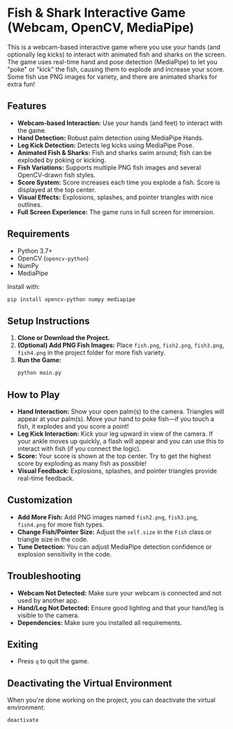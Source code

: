 # Fish & Shark Interactive Game (Webcam, OpenCV, MediaPipe)

This is a webcam-based interactive game where you use your hands (and optionally leg kicks) to interact with animated fish and sharks on the screen. The game uses real-time hand and pose detection (MediaPipe) to let you "poke" or "kick" the fish, causing them to explode and increase your score. Some fish use PNG images for variety, and there are animated sharks for extra fun!

## Features

- **Webcam-based Interaction:** Use your hands (and feet) to interact with the game.
- **Hand Detection:** Robust palm detection using MediaPipe Hands.
- **Leg Kick Detection:** Detects leg kicks using MediaPipe Pose.
- **Animated Fish & Sharks:** Fish and sharks swim around; fish can be exploded by poking or kicking.
- **Fish Variations:** Supports multiple PNG fish images and several OpenCV-drawn fish styles.
- **Score System:** Score increases each time you explode a fish. Score is displayed at the top center.
- **Visual Effects:** Explosions, splashes, and pointer triangles with nice outlines.
- **Full Screen Experience:** The game runs in full screen for immersion.

## Requirements

- Python 3.7+
- OpenCV (`opencv-python`)
- NumPy
- MediaPipe

Install with:
```bash
pip install opencv-python numpy mediapipe
```

## Setup Instructions

1. **Clone or Download the Project.**
2. **(Optional) Add PNG Fish Images:** Place `fish.png`, `fish2.png`, `fish3.png`, `fish4.png` in the project folder for more fish variety.
3. **Run the Game:**
   ```bash
   python main.py
   ```

## How to Play

- **Hand Interaction:** Show your open palm(s) to the camera. Triangles will appear at your palm(s). Move your hand to poke fish—if you touch a fish, it explodes and you score a point!
- **Leg Kick Interaction:** Kick your leg upward in view of the camera. If your ankle moves up quickly, a flash will appear and you can use this to interact with fish (if you connect the logic).
- **Score:** Your score is shown at the top center. Try to get the highest score by exploding as many fish as possible!
- **Visual Feedback:** Explosions, splashes, and pointer triangles provide real-time feedback.

## Customization

- **Add More Fish:** Add PNG images named `fish2.png`, `fish3.png`, `fish4.png` for more fish types.
- **Change Fish/Pointer Size:** Adjust the `self.size` in the `Fish` class or triangle size in the code.
- **Tune Detection:** You can adjust MediaPipe detection confidence or explosion sensitivity in the code.

## Troubleshooting

- **Webcam Not Detected:** Make sure your webcam is connected and not used by another app.
- **Hand/Leg Not Detected:** Ensure good lighting and that your hand/leg is visible to the camera.
- **Dependencies:** Make sure you installed all requirements.

## Exiting

- Press `q` to quit the game.

## Deactivating the Virtual Environment

When you're done working on the project, you can deactivate the virtual environment:

```bash
deactivate